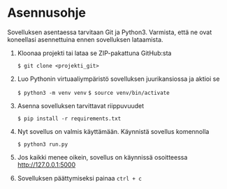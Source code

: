 # Asennusohje

Sovelluksen asentaessa tarvitaan Git ja Python3. Varmista, että ne ovat koneellasi asennettuina ennen sovelluksen lataamista.

1. Kloonaa projekti tai lataa se ZIP-pakattuna GitHub:sta

    `$ git clone <projekti_git>`

2. Luo Pythonin virtuaaliympäristö sovelluksen juurikansiossa ja aktioi se

    `$ python3 -m venv venv`
    `$ source venv/bin/activate`

3. Asenna sovelluksen tarvittavat riippuvuudet

    `$ pip install -r requirements.txt`

4. Nyt sovellus on valmis käyttämään. Käynnistä sovellus komennolla

    `$ python3 run.py`

5. Jos kaikki menee oikein, sovellus on käynnissä osoitteessa http://127.0.0.1:5000

6. Sovelluksen päättymiseksi painaa `ctrl + c`

    